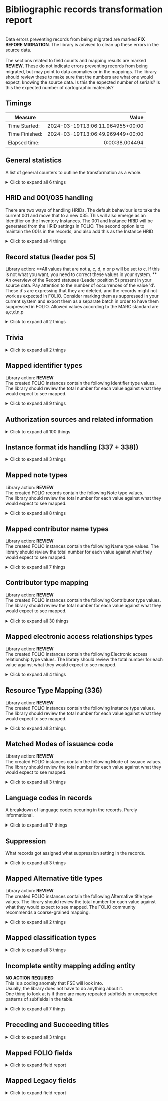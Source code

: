 # Bibliographic records transformation report
<br/>Data errors preventing records from being migrated are marked **FIX BEFORE MIGRATION**. The library is advised to clean up these errors in the source data.<br/><br/> The sections related to field counts and mapping results are marked **REVIEW**. These do not indicate errors preventing records from being migrated, but may point to data anomalies or in the mappings. The library should review these to make sure that the numbers are what one would expect, knowing the source data. Is this the expected number of serials? Is this the expected number of cartographic materials?
## Timings

Measure | Value
--- | ---:
Time Started: | 2024-03-19T13:06:11.964955+00:00
Time Finished: | 2024-03-19T13:06:49.969449+00:00
Elapsed time: | 0:00:38.004494
## General statistics
A list of general counters to outline the transformation as a whole.
<details><summary>Click to expand all 6 things</summary>

Measure | Count
--- | ---:
Inventory records written to disk | 8,867
Records in file before parsing | 8,867
Records successfully decoded from MARC21 | 8,867
SRS records written to disk | 8,867
Unique ID:s written to legacy map | 8,867
</details>

## HRID and 001/035 handling
There are two ways of handling HRIDs. The default behaviour is to take the current 001 and move that to a new 035. This will also emerge as an Identifier on the Inventory Instances. The 001 and Instance HRID will be generated from the HRID settings in FOLIO. The second option is to maintain the 001s in the records, and also add this as the Instance HRID
<details><summary>Click to expand all 4 things</summary>

Measure | Count
--- | ---:
Added 035 from 001 | 8,867
Created HRID using default settings | 8,867
Values in 003: Empty | 8,867
</details>

## Record status (leader pos 5)
Library action: **All values that are not a, c, d, n or p will be set to c. If this is not what you want, you need to correct these values in your system. **<br/>An overview of the Record statuses (Leader position 5) present in your source data.    Pay attention to the number of occurrences of the value 'd'. These d's are expressing that they are deleted, and the records might not work as expected in FOLIO. Consider marking them as suppressed in your current system and export them as a separate batch in order to have them suppressed in FOLIO. Allowed values according to the MARC standard are a,c,d,n,p
<details><summary>Click to expand all 2 things</summary>

Measure | Count
--- | ---:
Original value: n | 8,867
</details>

## Trivia

<details><summary>Click to expand all 2 things</summary>

Measure | Count
--- | ---:
Total number of Tags processed | 216,371
</details>

## Mapped identifier types
Library action: **REVIEW** <br/>The created FOLIO instances contain the following Identifier type values. The library should review the total number for each value against what they would expect to see mapped.
<details><summary>Click to expand all 9 things</summary>

Measure | Count
--- | ---:
020 -> ISBN | 10,953
020 -> Invalid ISBN | 1
022 -> ISSN | 38
035 -> System control number | 8,867
780 -> ISBN | 4
780 -> ISSN | 4
785 -> ISBN | 3
785 -> ISSN | 3
</details>

## Authorization sources and related information

<details><summary>Click to expand all 100 things</summary>

Measure | Count
--- | ---:
Source of heading or term: . | 3
Source of heading or term: //; | 1
Source of heading or term: //;. | 1
Source of heading or term: /; | 1
Source of heading or term: 0 | 13,237
Source of heading or term: 1 | 36
Source of heading or term: 23 | 31
Source of heading or term: 3 | 1
Source of heading or term: 4 | 2
Source of heading or term: 6 | 12
Source of heading or term: ; | 2
Source of heading or term: ;. | 2
Source of heading or term: Applied | 1
Source of heading or term: BSBE. | 1
Source of heading or term: B»NSBE. | 1
Source of heading or term: Case | 2
Source of heading or term: Cronysm | 6
Source of heading or term: Econometrics | 1
Source of heading or term: Economia. | 1
Source of heading or term: Economics; | 1
Source of heading or term: Estudo | 2
Source of heading or term: Fiction | 1
Source of heading or term: Finance. | 1
Source of heading or term: Finanças. | 1
Source of heading or term: Gestão. | 1
Source of heading or term: HF5415 | 1
Source of heading or term: Institutional/; | 1
Source of heading or term: Lei | 1
Source of heading or term: MNSBE | 1
Source of heading or term: MSBE | 7
Source of heading or term: MSBE. | 1
Source of heading or term: Metodos | 1
Source of heading or term: Modelos | 1
Source of heading or term: N | 10
Source of heading or term: NABE | 1
Source of heading or term: NASBE | 4
Source of heading or term: NASBE. | 1
Source of heading or term: NBE | 2
Source of heading or term: NBSBE | 2
Source of heading or term: NBSBE. | 1
Source of heading or term: NDBE | 1
Source of heading or term: NDSBE | 2
Source of heading or term: NEBE | 5
Source of heading or term: NMSBE | 11
Source of heading or term: NMSBE. | 2
Source of heading or term: NNSBE | 1
Source of heading or term: NOVA | 217
Source of heading or term: NOVASBE | 1
Source of heading or term: NSABE | 5
Source of heading or term: NSABE. | 1
Source of heading or term: NSB | 1
Source of heading or term: NSBBE | 1
Source of heading or term: NSBD | 1
Source of heading or term: NSBDE | 5
Source of heading or term: NSBE | 40,749
Source of heading or term: NSBE. | 5,241
Source of heading or term: NSBE3 | 1
Source of heading or term: NSBED | 2
Source of heading or term: NSBEHD60 | 1
Source of heading or term: NSBENSBE | 2
Source of heading or term: NSBER | 2
Source of heading or term: NSBER. | 2
Source of heading or term: NSBR | 1
Source of heading or term: NSBR. | 1
Source of heading or term: NSBSE | 2
Source of heading or term: NSBWE | 1
Source of heading or term: NSB_E | 1
Source of heading or term: NSBe | 6
Source of heading or term: NSDBE | 3
Source of heading or term: NSE | 1
Source of heading or term: NSEB | 1
Source of heading or term: NSEBE | 1
Source of heading or term: NSNE | 1
Source of heading or term: NSNE. | 2
Source of heading or term: NSVBE | 2
Source of heading or term: NSVE | 2
Source of heading or term: NSbe | 2
Source of heading or term: NSbe. | 1
Source of heading or term: Nsbe | 5
Source of heading or term: ÑSBE | 4
Source of heading or term: ÑSBE. | 1
Source of heading or term: Planeamento. | 1
Source of heading or term: Portugal. | 1
Source of heading or term: Previsão | 1
Source of heading or term: Processamento | 1
Source of heading or term: SBE | 7
Source of heading or term: SBE. | 1
Source of heading or term: Statistical | 1
Source of heading or term: Style | 1
Source of heading or term: bisacsh | 3
Source of heading or term: c | 1
Source of heading or term: fast | 2
Source of heading or term: https://backoffice.library.novasbe.pt/cgi-bin/koha/cataloguing/addbiblio.pl?frameworkcode=MON# | 1
Source of heading or term: nsbe | 4
Source of heading or term: rdacarrier | 8,867
Source of heading or term: rdacontent | 8,867
Source of heading or term: rdamedia | 8,867
Source of heading or term: unlfe | 31
Source of heading or term: unlfe. | 17
</details>

## Instance format ids handling (337 + 338))

<details><summary>Click to expand all 3 things</summary>

Measure | Count
--- | ---:
Successful match  - "nc"->unmediated -- volume | 8,867
Successful match  - nc->unmediated -- volume | 8,867
</details>

## Mapped note types
Library action: **REVIEW** <br/>The created FOLIO records contain the following Note type values.  <br/>The library should review the total number for each value against what they would expect to see mapped.
<details><summary>Click to expand all 8 things</summary>

Measure | Count
--- | ---:
500 (General note) -> General note | 1,152
502 (Dissertation note) -> Dissertation note | 61
504 (Bibliography note) -> Bibliography note | 15
505 (Formatted Contents Note) -> Formatted Contents Note | 1,975
520 (Summary) -> Summary | 4,491
533 (Reproduction note) -> Reproduction note | 1
538 (System Details note) -> System Details note | 1
</details>

## Mapped contributor name types
Library action: **REVIEW** <br/>The created FOLIO instances contain the following Name type values. The library should review the total number for each value against what they would expect to see mapped.
<details><summary>Click to expand all 7 things</summary>

Measure | Count
--- | ---:
100 -> Personal name | 6,342
110 -> Corporate name | 118
111 -> Meeting name | 10
700 -> Personal name | 9,347
710 -> Corporate name | 145
711 -> Meeting name | 3
</details>

## Contributor type mapping
Library action: **REVIEW** <br/>The created FOLIO instances contain the following Contributor type values. The library should review the total number for each value against what they would expect to see mapped.
<details><summary>Click to expand all 30 things</summary>

Measure | Count
--- | ---:
Contributor type code "Adapter" found for $4 "adp" (adp)) | 1
Contributor type code "Annotator" found for $4 "ann" (ann)) | 6
Contributor type code "Author in quotations or text abstracts" found for $4 "aqt" (aqt)) | 1
Contributor type code "Author of afterword, colophon, etc." found for $4 "aft" (aft)) | 3
Contributor type code "Author of introduction, etc." found for $4 "aui" (aui)) | 75
Contributor type code "Author" found for $4 "aut" (aut)) | 9,535
Contributor type code "Copyright holder" found for $4 "cph" (cph)) | 2
Contributor type code "Dedicator" found for $4 "dto" (dto)) | 3
Contributor type code "Degree granting institution" found for $4 "dgg" (dgg)) | 48
Contributor type code "Director" found for $4 "drt" (drt)) | 17
Contributor type code "Distributor" found for $4 "dst" (dst)) | 2
Contributor type code "Editor" found for $4 "edt" (edt)) | 2,518
Contributor type code "Film editor" found for $4 "flm" (flm)) | 1
Contributor type code "Funder" found for $4 "fnd" (fnd)) | 46
Contributor type code "Illustrator" found for $4 "ill" (ill)) | 3
Contributor type code "Inscriber" found for $4 "ins" (ins)) | 28
Contributor type code "Interviewer" found for $4 "ivr" (ivr)) | 1
Contributor type code "Organizer" found for $4 "orm" (orm)) | 9
Contributor type code "Originator" found for $4 "org" (org)) | 1
Contributor type code "Photographer" found for $4 "pht" (pht)) | 2
Contributor type code "Proofreader" found for $4 "pfr" (pfr)) | 80
Mapping failed for $4 "clb" (clb)  | 20
Mapping failed for $4 "pbd" (pbd)  | 1
Mapping failed for $4 "pbl" (pbl)  | 2,588
Mapping failed for $4 "rev" (rev)  | 1
Mapping failed for $4 "rtm" (rtm)  | 1
Mapping failed for $4 "sad" (sad)  | 1
Mapping failed for $4 "ths" (ths)  | 102
Mapping failed for $4 "trl" (trl)  | 320
</details>

## Mapped electronic access relationships types
Library action: **REVIEW** <br/>The created FOLIO instances contain the following Electronic access relationship type values. The library should review the total number for each value against what they would expect to see mapped.
<details><summary>Click to expand all 4 things</summary>

Measure | Count
--- | ---:
No information provided | 4,760
Resource | 12
Version of resource | 1
</details>

## Resource Type Mapping (336)
Library action: **REVIEW** <br/>The created FOLIO instances contain the following Instance type values. The library should review the total number for each value against what they would expect to see mapped.
<details><summary>Click to expand all 3 things</summary>

Measure | Count
--- | ---:
336$b computer dataset mapped from cod | 4,586
336$b text mapped from txt | 4,281
</details>

## Matched Modes of issuance code
Library action: **REVIEW** <br/>The created FOLIO instances contain the following Mode of issuace values. The library should review the total number for each value against what they would expect to see mapped.
<details><summary>Click to expand all 3 things</summary>

Measure | Count
--- | ---:
serial -- 068b5344-e2a6-40df-9186-1829e13cd344 | 48
single unit -- 9d18a02f-5897-4c31-9106-c9abb5c7ae8b | 8,819
</details>

## Language codes in records
A breakdown of language codes occuring in the records. Purely informational.
<details><summary>Click to expand all 17 things</summary>

Measure | Count
--- | ---:
chi | 1
cpp | 2
dut | 3
eng | 7,397
enm | 2
fre | 163
ger | 9
hun | 3
ita | 17
jpn | 1
nor | 1
por | 1,435
rus | 1
spa | 54
swe | 2
||| | 27
</details>

## Suppression
What records got assigned what suppression setting in the records.
<details><summary>Click to expand all 3 things</summary>

Measure | Count
--- | ---:
Staff suppressed = False  | 8,867
Suppressed from discovery = False | 8,867
</details>

## Mapped Alternative title types
Library action: **REVIEW** <br/>The created FOLIO instances contain the following Alternative title type values. The library should review the total number for each value against what they would expect to see mapped. The FOLIO community recommends a coarse-grained mapping.
<details><summary>Click to expand all 2 things</summary>

Measure | Count
--- | ---:
Uniform title | 153
</details>

## Mapped classification types

<details><summary>Click to expand all 3 things</summary>

Measure | Count
--- | ---:
Dewey | 35
UDC | 132
</details>

## Incomplete entity mapping adding entity
**NO ACTION REQUIRED** <br/>This is a coding anomaly that FSE will look into.  <br/>Usually, the library does not have to do anything about it.<br/> One thing to look at is if there are many repeated subfields or unexpected patterns of subfields in the table.
<details><summary>Click to expand all 7 things</summary>

Measure | Count
--- | ---:
600 2:has_value ->>-->> subjects    | 26
650 2:has_value ->>-->> subjects    | 42
651 2:has_value ->>-->> subjects    | 13
700 a:has_value - 4:has_value ->>-->> contributors    | 5
700 a:has_value ->>-->> contributors    | 1
856 a:has_value - b:has_value ->>-->> electronicAccess    | 1
</details>

## Preceding and Succeeding titles

<details><summary>Click to expand all 3 things</summary>

Measure | Count
--- | ---:
precedingTitles created | 4
succeedingTitles created | 3
</details>

## Mapped FOLIO fields
<details><summary>Click to expand field report</summary>

FOLIO Field | Mapped | Unmapped
---|---|---
_version | 0 (0%) | 8,867 (100%) 
administrativeNotes | 8,867 (100%) | 0 (0%) 
alternativeTitles | 147 (2%) | 8,720 (98%) 
alternativeTitles.alternativeTitle | 147 (2%) | 8,720 (98%) 
alternativeTitles.alternativeTitleTypeId | 147 (2%) | 8,720 (98%) 
catalogedDate | 0 (0%) | 8,867 (100%) 
classifications | 166 (2%) | 8,701 (98%) 
classifications.classificationNumber | 166 (2%) | 8,701 (98%) 
classifications.classificationTypeId | 166 (2%) | 8,701 (98%) 
contributors | 8,793 (99%) | 74 (1%) 
contributors.contributorNameTypeId | 8,793 (99%) | 74 (1%) 
contributors.contributorTypeId | 7,569 (85%) | 1,298 (15%) 
contributors.name | 8,793 (99%) | 74 (1%) 
contributors.primary | 6,470 (73%) | 2,397 (27%) 
discoverySuppress | 8,867 (100%) | 0 (0%) 
editions | 886 (10%) | 7,981 (90%) 
electronicAccess | 4,723 (53%) | 4,144 (47%) 
electronicAccess.publicNote | 4,713 (53%) | 4,154 (47%) 
electronicAccess.relationshipId | 4,723 (53%) | 4,144 (47%) 
electronicAccess.uri | 4,723 (53%) | 4,144 (47%) 
holdingsRecords2 | 0 (0%) | 8,867 (100%) 
hrid | 8,867 (100%) | 0 (0%) 
id | 8,867 (100%) | 0 (0%) 
identifiers | 8,867 (100%) | 0 (0%) 
identifiers.identifierTypeId | 8,867 (100%) | 0 (0%) 
identifiers.value | 8,867 (100%) | 0 (0%) 
indexTitle | 8,867 (100%) | 0 (0%) 
instanceFormatIds | 8,867 (100%) | 0 (0%) 
instanceFormats | 0 (0%) | 8,867 (100%) 
instanceTypeId | 8,867 (100%) | 0 (0%) 
languages | 8,867 (100%) | 0 (0%) 
matchKey | 0 (0%) | 8,867 (100%) 
metadata | 0 (0%) | 8,867 (100%) 
modeOfIssuanceId | 8,867 (100%) | 0 (0%) 
natureOfContentTermIds | 0 (0%) | 8,867 (100%) 
notes | 5,731 (65%) | 3,136 (35%) 
notes.instanceNoteTypeId | 5,731 (65%) | 3,136 (35%) 
notes.note | 5,731 (65%) | 3,136 (35%) 
physicalDescriptions | 4,570 (52%) | 4,297 (48%) 
previouslyHeld | 0 (0%) | 8,867 (100%) 
publication | 8,826 (100%) | 41 (0%) 
publication.dateOfPublication | 8,782 (99%) | 85 (1%) 
publication.place | 8,821 (99%) | 46 (1%) 
publication.publisher | 8,818 (99%) | 49 (1%) 
publicationFrequency | 40 (0%) | 8,827 (100%) 
publicationPeriod | 0 (0%) | 8,867 (100%) 
publicationRange | 41 (0%) | 8,826 (100%) 
series | 0 (0%) | 8,867 (100%) 
source | 8,867 (100%) | 0 (0%) 
sourceRecordFormat | 0 (0%) | 8,867 (100%) 
staffSuppress | 8,867 (100%) | 0 (0%) 
statisticalCodeIds | 0 (0%) | 8,867 (100%) 
statusId | 0 (0%) | 8,867 (100%) 
statusUpdatedDate | 0 (0%) | 8,867 (100%) 
subjects | 8,801 (99%) | 66 (1%) 
subjects.value | 8,801 (99%) | 66 (1%) 
tags | 0 (0%) | 8,867 (100%) 
title | 8,867 (100%) | 0 (0%) 
</details>

## Mapped Legacy fields
<details><summary>Click to expand field report</summary>

Legacy Field|Present|Mapped|Unmapped
---|---|---|---
001 | 8,867 (100.0%) | 8,867 (100%) | 0  
008 | 8,867 (100.0%) | 8,867 (100%) | 0  
020 | 11,435 (129.0%) | 11,435 (129%) | 0  
022 | 38 (0.4%) | 38 (0%) | 0  
035 | 8,867 (100.0%) | 8,867 (100%) | 0  
037 | 4,518 (51.0%) | 0 (0%) | 4,518  
041 | 8,844 (99.7%) | 8,844 (100%) | 0  
080 | 132 (1.5%) | 132 (1%) | 0  
082 | 35 (0.4%) | 35 (0%) | 0  
084 | 9 (0.1%) | 0 (0%) | 9  
100 | 6,342 (71.5%) | 6,342 (72%) | 0  
110 | 118 (1.3%) | 118 (1%) | 0  
111 | 10 (0.1%) | 10 (0%) | 0  
130 | 7 (0.1%) | 7 (0%) | 0  
240 | 146 (1.6%) | 146 (2%) | 0  
245 | 8,867 (100.0%) | 8,867 (100%) | 0  
250 | 888 (10.0%) | 888 (10%) | 0  
260 | 8,826 (99.5%) | 8,826 (100%) | 0  
300 | 4,570 (51.5%) | 4,570 (52%) | 0  
310 | 42 (0.5%) | 42 (0%) | 0  
336 | 8,867 (100.0%) | 8,867 (100%) | 0  
337 | 8,867 (100.0%) | 0 (0%) | 8,867  
338 | 8,867 (100.0%) | 8,867 (100%) | 0  
362 | 42 (0.5%) | 42 (0%) | 0  
365 | 15 (0.2%) | 0 (0%) | 15  
490 | 3,381 (38.1%) | 0 (0%) | 3,381  
500 | 1,152 (13.0%) | 1,152 (13%) | 0  
502 | 61 (0.7%) | 61 (1%) | 0  
504 | 15 (0.2%) | 15 (0%) | 0  
505 | 1,975 (22.3%) | 1,975 (22%) | 0  
520 | 4,491 (50.6%) | 4,491 (51%) | 0  
533 | 1 (0.0%) | 1 (0%) | 0  
538 | 1 (0.0%) | 1 (0%) | 0  
600 | 71 (0.8%) | 71 (1%) | 0  
630 | 1 (0.0%) | 1 (0%) | 0  
650 | 51,720 (583.3%) | 51,720 (583%) | 0  
651 | 56 (0.6%) | 56 (1%) | 0  
700 | 9,347 (105.4%) | 9,347 (105%) | 0  
710 | 145 (1.6%) | 145 (2%) | 0  
711 | 3 (0.0%) | 3 (0%) | 0  
760 | 1 (0.0%) | 0 (0%) | 1  
765 | 2 (0.0%) | 0 (0%) | 2  
773 | 51 (0.6%) | 0 (0%) | 51  
776 | 22 (0.2%) | 0 (0%) | 22  
780 | 4 (0.0%) | 4 (0%) | 0  
785 | 3 (0.0%) | 3 (0%) | 0  
801 | 8,823 (99.5%) | 0 (0%) | 8,823  
856 | 4,773 (53.8%) | 4,773 (54%) | 0  
942 | 8,867 (100.0%) | 0 (0%) | 8,867  
970 | 31 (0.3%) | 0 (0%) | 31  
995 | 13,288 (149.9%) | 0 (0%) | 13,288  
</details>
